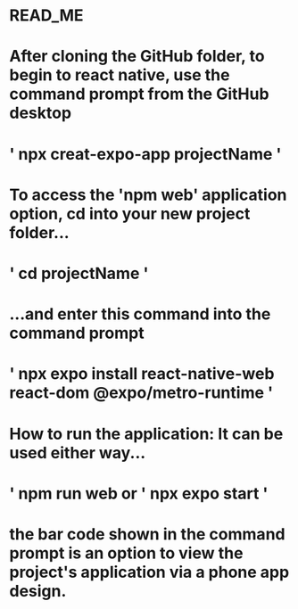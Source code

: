 #  READ_ME

# After cloning the GitHub folder, to begin to react native, use the command prompt from the GitHub desktop

# ' npx creat-expo-app projectName '

# To access the 'npm web' application option, cd into your new project folder...
# ' cd projectName '
# ...and enter this command into the command prompt
# ' npx expo install react-native-web react-dom @expo/metro-runtime '

# How to run the application: It can be used either way...
# ' npm run web or ' npx expo start '
# the bar code shown in the command prompt is an option to view the project's application via a phone app design.
